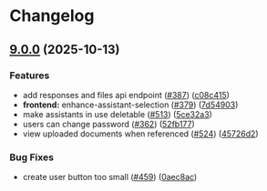 # Changelog

## [9.0.0](https://github.com/surt91/c4-genai-suite/compare/frontend-v8.5.1...frontend-v9.0.0) (2025-10-13)


### Features

* add responses and files api endpoint ([#387](https://github.com/surt91/c4-genai-suite/issues/387)) ([c08c415](https://github.com/surt91/c4-genai-suite/commit/c08c415a4df5b8ec47e79c0a25c4901adc700a40))
* **frontend:** enhance-assistant-selection ([#379](https://github.com/surt91/c4-genai-suite/issues/379)) ([7d54903](https://github.com/surt91/c4-genai-suite/commit/7d5490370beb9a833e9a6e0af2d73891746ca96f))
* make assistants in use deletable ([#513](https://github.com/surt91/c4-genai-suite/issues/513)) ([5ce32a3](https://github.com/surt91/c4-genai-suite/commit/5ce32a3bb92e37e5cee2db5b20e6301b47c4f3f4))
* users can change password ([#362](https://github.com/surt91/c4-genai-suite/issues/362)) ([52fb177](https://github.com/surt91/c4-genai-suite/commit/52fb177c5b842b3f9545fb810f7b0546b3d4bc4c))
* view uploaded documents when referenced ([#524](https://github.com/surt91/c4-genai-suite/issues/524)) ([45726d2](https://github.com/surt91/c4-genai-suite/commit/45726d27eb560b729937d7dcef674ce94ff88f6d))


### Bug Fixes

* create user button too small ([#459](https://github.com/surt91/c4-genai-suite/issues/459)) ([0aec8ac](https://github.com/surt91/c4-genai-suite/commit/0aec8ac0bdfaf99ac39a03d5597ae81fed07bb95))
